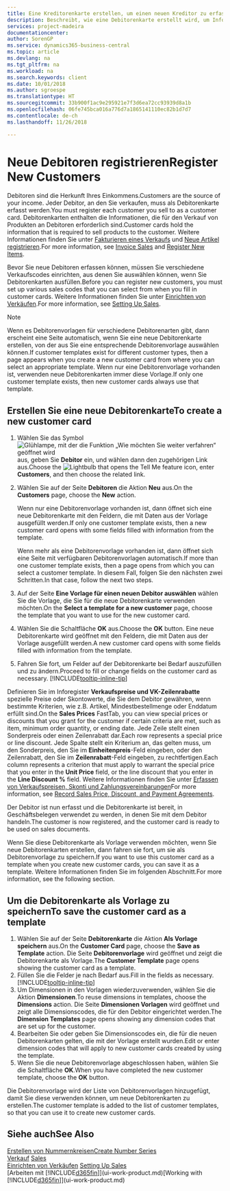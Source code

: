 ```yaml
---
title: Eine Kreditorenkarte erstellen, um einen neuen Kreditor zu erfassen | Microsoft Docs
description: Beschreibt, wie eine Debitorenkarte erstellt wird, um Informationen zu jedem neuen Debitor oder Clients zu erfassen, an die Sie verkaufen.
services: project-madeira
documentationcenter: 
author: SorenGP
ms.service: dynamics365-business-central
ms.topic: article
ms.devlang: na
ms.tgt_pltfrm: na
ms.workload: na
ms.search.keywords: client
ms.date: 10/01/2018
ms.author: sgroespe
ms.translationtype: HT
ms.sourcegitcommit: 33b900f1ac9e295921e7f3d6ea72cc93939d8a1b
ms.openlocfilehash: 06fe745bca016a776d7a1865141110ec82b1d7d7
ms.contentlocale: de-ch
ms.lasthandoff: 11/26/2018

---
```

# <a name="register-new-customers"></a><span data-ttu-id="14062-103">Neue Debitoren registrieren</span><span class="sxs-lookup"><span data-stu-id="14062-103">Register New Customers</span></span>
<span data-ttu-id="14062-104">Debitoren sind die Herkunft Ihres Einkommens.</span><span class="sxs-lookup"><span data-stu-id="14062-104">Customers are the source of your income.</span></span> <span data-ttu-id="14062-105">Jeder Debitor, an den Sie verkaufen, muss als Debitorenkarte erfasst werden.</span><span class="sxs-lookup"><span data-stu-id="14062-105">You must register each customer you sell to as a customer card.</span></span> <span data-ttu-id="14062-106">Debitorenkarten enthalten die Informationen, die für den Verkauf von Produkten an Debitoren erforderlich sind.</span><span class="sxs-lookup"><span data-stu-id="14062-106">Customer cards hold the information that is required to sell products to the customer.</span></span> <span data-ttu-id="14062-107">Weitere Informationen finden Sie unter [Fakturieren eines Verkaufs](sales-how-invoice-sales.md) und [Neue Artikel registrieren](inventory-how-register-new-items.md).</span><span class="sxs-lookup"><span data-stu-id="14062-107">For more information, see [Invoice Sales](sales-how-invoice-sales.md) and [Register New Items](inventory-how-register-new-items.md).</span></span>  

<span data-ttu-id="14062-108">Bevor Sie neue Debitoren erfassen können, müssen Sie verschiedene Verkaufscodes einrichten, aus denen Sie auswählen können, wenn Sie Debitorenkarten ausfüllen.</span><span class="sxs-lookup"><span data-stu-id="14062-108">Before you can register new customers, you must set up various sales codes that you can select from when you fill in customer cards.</span></span> <span data-ttu-id="14062-109">Weitere Informationen finden Sie unter [Einrichten von Verkäufen](sales-setup-sales.md).</span><span class="sxs-lookup"><span data-stu-id="14062-109">For more information, see [Setting Up Sales](sales-setup-sales.md).</span></span>

> [!NOTE]  
>   <span data-ttu-id="14062-110">Wenn es Debitorenvorlagen für verschiedene Debitorenarten gibt, dann erscheint eine Seite automatisch, wenn Sie eine neue Debitorenkarte erstellen, von der aus Sie eine entsprechende Debitorenvorlage auswählen können.</span><span class="sxs-lookup"><span data-stu-id="14062-110">If customer templates exist for different customer types, then a page appears when you create a new customer card from where you can select an appropriate template.</span></span> <span data-ttu-id="14062-111">Wenn nur eine Debitorenvorlage vorhanden ist, verwenden neue Debitorenkarten immer diese Vorlage.</span><span class="sxs-lookup"><span data-stu-id="14062-111">If only one customer template exists, then new customer cards always use that template.</span></span>

## <a name="to-create-a-new-customer-card"></a><span data-ttu-id="14062-112">Erstellen Sie eine neue Debitorenkarte</span><span class="sxs-lookup"><span data-stu-id="14062-112">To create a new customer card</span></span>
1. <span data-ttu-id="14062-113">Wählen Sie das Symbol ![Glühlampe, mit der die Funktion „Wie möchten Sie weiter verfahren“ geöffnet wird](media/ui-search/search_small.png "Wie möchten Sie weiter verfahren?") aus, geben Sie **Debitor** ein, und wählen dann den zugehörigen Link aus.</span><span class="sxs-lookup"><span data-stu-id="14062-113">Choose the ![Lightbulb that opens the Tell Me feature](media/ui-search/search_small.png "Tell me what you want to do") icon, enter **Customers**, and then choose the related link.</span></span>  
2. <span data-ttu-id="14062-114">Wählen Sie auf der Seite **Debitoren** die Aktion **Neu** aus.</span><span class="sxs-lookup"><span data-stu-id="14062-114">On the **Customers** page, choose the **New** action.</span></span>

    <span data-ttu-id="14062-115">Wenn nur eine Debitorenvorlage vorhanden ist, dann öffnet sich eine neue Debitorenkarte mit den Feldern, die mit Daten aus der Vorlage ausgefüllt werden.</span><span class="sxs-lookup"><span data-stu-id="14062-115">If only one customer template exists, then a new customer card opens with some fields filled with information from the template.</span></span>

    <span data-ttu-id="14062-116">Wenn mehr als eine Debitorenvorlage vorhanden ist, dann öffnet sich eine Seite mit verfügbaren Debitorenvorlagen automatisch.</span><span class="sxs-lookup"><span data-stu-id="14062-116">If more than one customer template exists, then a page opens from which you can select a customer template.</span></span> <span data-ttu-id="14062-117">In diesem Fall, folgen Sie den nächsten zwei Schritten.</span><span class="sxs-lookup"><span data-stu-id="14062-117">In that case, follow the next two steps.</span></span>
3. <span data-ttu-id="14062-118">Auf der Seite **Eine Vorlage für einen neuen Debitor auswählen** wählen Sie die Vorlage, die Sie für die neue Debitorenkarte verwenden möchten.</span><span class="sxs-lookup"><span data-stu-id="14062-118">On the **Select a template for a new customer** page, choose the template that you want to use for the new customer card.</span></span>
4. <span data-ttu-id="14062-119">Wählen Sie die Schaltfläche **OK** aus.</span><span class="sxs-lookup"><span data-stu-id="14062-119">Choose the **OK** button.</span></span> <span data-ttu-id="14062-120">Eine neue Debitorenkarte wird geöffnet mit den Feldern, die mit Daten aus der Vorlage ausgefüllt werden.</span><span class="sxs-lookup"><span data-stu-id="14062-120">A new customer card opens with some fields filled with information from the template.</span></span>  
5. <span data-ttu-id="14062-121">Fahren Sie fort, um Felder auf der Debitorenkarte bei Bedarf auszufüllen und zu ändern.</span><span class="sxs-lookup"><span data-stu-id="14062-121">Proceed to fill or change fields on the customer card as necessary.</span></span> [!INCLUDE[tooltip-inline-tip](includes/tooltip-inline-tip_md.md)]

<span data-ttu-id="14062-122">Definieren Sie im Inforegister **Verkaufspreise und VK-Zeilenrabatte** spezielle Preise oder Skontowerte, die Sie dem Debitor gewähren, wenn bestimmte Kriterien, wie z.B. Artikel, Mindestbestellmenge oder Enddatum erfüllt sind.</span><span class="sxs-lookup"><span data-stu-id="14062-122">On the **Sales Prices** FastTab, you can view special prices or discounts that you grant for the customer if certain criteria are met, such as item, minimum order quantity, or ending date.</span></span> <span data-ttu-id="14062-123">Jede Zeile stellt einen Sonderpreis oder einen Zeilenrabatt dar.</span><span class="sxs-lookup"><span data-stu-id="14062-123">Each row represents a special price or line discount.</span></span> <span data-ttu-id="14062-124">Jede Spalte stellt ein Kriterium an, das gelten muss, um den Sonderpreis, den Sie im **Einheitenpreis**-Feld eingeben, oder den Zeilenrabatt, den Sie im **Zeilenrabatt**-Feld eingeben, zu rechtfertigen.</span><span class="sxs-lookup"><span data-stu-id="14062-124">Each column represents a criterion that must apply to warrant the special price that you enter in the **Unit Price** field, or the line discount that you enter in the **Line Discount %** field.</span></span> <span data-ttu-id="14062-125">Weitere Informationen finden Sie unter [Erfassen von Verkaufspreisen, Skonti und Zahlungsvereinbarungen](sales-how-record-sales-price-discount-payment-agreements.md)</span><span class="sxs-lookup"><span data-stu-id="14062-125">For more information, see [Record Sales Price, Discount, and Payment Agreements](sales-how-record-sales-price-discount-payment-agreements.md).</span></span>

<span data-ttu-id="14062-126">Der Debitor ist nun erfasst und die Debitorenkarte ist bereit, in Geschäftsbelegen verwendet zu werden, in denen Sie mit dem Debitor handeln.</span><span class="sxs-lookup"><span data-stu-id="14062-126">The customer is now registered, and the customer card is ready to be used on sales documents.</span></span>

<span data-ttu-id="14062-127">Wenn Sie diese Debitorenkarte als Vorlage verwenden möchten, wenn Sie neue Debitorenkarten erstellen, dann fahren sie fort, um sie als Debitorenvorlage zu speichern.</span><span class="sxs-lookup"><span data-stu-id="14062-127">If you want to use this customer card as a template when you create new customer cards, you can save it as a template.</span></span> <span data-ttu-id="14062-128">Weitere Informationen finden Sie im folgenden Abschnitt.</span><span class="sxs-lookup"><span data-stu-id="14062-128">For more information, see the following section.</span></span>

## <a name="to-save-the-customer-card-as-a-template"></a><span data-ttu-id="14062-129">Um die Debitorenkarte als Vorlage zu speichern</span><span class="sxs-lookup"><span data-stu-id="14062-129">To save the customer card as a template</span></span>
1. <span data-ttu-id="14062-130">Wählen Sie auf der Seite **Debitorenkarte** die Aktion **Als Vorlage speichern** aus.</span><span class="sxs-lookup"><span data-stu-id="14062-130">On the **Customer Card** page, choose the **Save as Template** action.</span></span> <span data-ttu-id="14062-131">Die Seite **Debitorenvorlage** wird geöffnet und zeigt die Debitorenkarte als Vorlage.</span><span class="sxs-lookup"><span data-stu-id="14062-131">The **Customer Template** page opens showing the customer card as a template.</span></span>
2. <span data-ttu-id="14062-132">Füllen Sie die Felder je nach Bedarf aus.</span><span class="sxs-lookup"><span data-stu-id="14062-132">Fill in the fields as necessary.</span></span> [!INCLUDE[tooltip-inline-tip](includes/tooltip-inline-tip_md.md)]
3. <span data-ttu-id="14062-133">Um Dimensionen in den Vorlagen wiederzuverwenden, wählen Sie die Aktion **Dimensionen**.</span><span class="sxs-lookup"><span data-stu-id="14062-133">To reuse dimensions in templates, choose the **Dimensions** action.</span></span> <span data-ttu-id="14062-134">Die Seite **Dimensionen Vorlagen** wird geöffnet und zeigt alle Dimensionscodes, die für den Debitor eingerichtet werden.</span><span class="sxs-lookup"><span data-stu-id="14062-134">The **Dimension Templates** page opens showing any dimension codes that are set up for the customer.</span></span>
4. <span data-ttu-id="14062-135">Bearbeiten Sie oder geben Sie Dimensionscodes ein, die für die neuen Debitorenkarten gelten, die mit der Vorlage erstellt wurden.</span><span class="sxs-lookup"><span data-stu-id="14062-135">Edit or enter dimension codes that will apply to new customer cards created by using the template.</span></span>  
5. <span data-ttu-id="14062-136">Wenn Sie die neue Debitorenvorlage abgeschlossen haben, wählen Sie die Schaltfläche **OK**.</span><span class="sxs-lookup"><span data-stu-id="14062-136">When you have completed the new customer template, choose the **OK** button.</span></span>

<span data-ttu-id="14062-137">Die Debitorenvorlage wird der Liste von Debitorenvorlagen hinzugefügt, damit Sie diese verwenden können, um neue Debitorenkarten zu erstellen.</span><span class="sxs-lookup"><span data-stu-id="14062-137">The customer template is added to the list of customer templates, so that you can use it to create new customer cards.</span></span>

## <a name="see-also"></a><span data-ttu-id="14062-138">Siehe auch</span><span class="sxs-lookup"><span data-stu-id="14062-138">See Also</span></span>
[<span data-ttu-id="14062-139">Erstellen von Nummernkreisen</span><span class="sxs-lookup"><span data-stu-id="14062-139">Create Number Series</span></span>](ui-create-number-series.md)  
<span data-ttu-id="14062-140">[Verkauf](sales-manage-sales.md)  </span><span class="sxs-lookup"><span data-stu-id="14062-140">[Sales](sales-manage-sales.md)  </span></span>  
<span data-ttu-id="14062-141">[Einrichten von Verkäufen](sales-setup-sales.md)  </span><span class="sxs-lookup"><span data-stu-id="14062-141">[Setting Up Sales](sales-setup-sales.md)  </span></span>  
<span data-ttu-id="14062-142">[Arbeiten mit [!INCLUDE[d365fin](includes/d365fin_md.md)]](ui-work-product.md)</span><span class="sxs-lookup"><span data-stu-id="14062-142">[Working with [!INCLUDE[d365fin](includes/d365fin_md.md)]](ui-work-product.md)</span></span>


